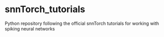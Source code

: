 # snnTorch_tutorials
Python repository following the official snnTorch tutorials for working with spiking neural networks
